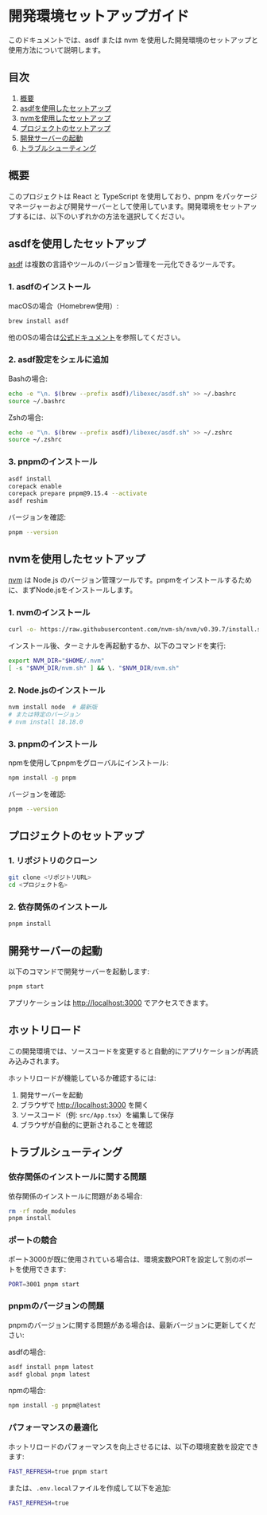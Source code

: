 # 開発環境セットアップガイド

このドキュメントでは、asdf または nvm を使用した開発環境のセットアップと使用方法について説明します。

## 目次

1. [概要](#概要)
2. [asdfを使用したセットアップ](#asdfを使用したセットアップ)
3. [nvmを使用したセットアップ](#nvmを使用したセットアップ)
4. [プロジェクトのセットアップ](#プロジェクトのセットアップ)
5. [開発サーバーの起動](#開発サーバーの起動)
6. [トラブルシューティング](#トラブルシューティング)

## 概要

このプロジェクトは React と TypeScript を使用しており、pnpm をパッケージマネージャーおよび開発サーバーとして使用しています。開発環境をセットアップするには、以下のいずれかの方法を選択してください。

## asdfを使用したセットアップ

[asdf](https://asdf-vm.com/) は複数の言語やツールのバージョン管理を一元化できるツールです。

### 1. asdfのインストール

macOSの場合（Homebrew使用）:

```bash
brew install asdf
```

他のOSの場合は[公式ドキュメント](https://asdf-vm.com/guide/getting-started.html)を参照してください。

### 2. asdf設定をシェルに追加

Bashの場合:

```bash
echo -e "\n. $(brew --prefix asdf)/libexec/asdf.sh" >> ~/.bashrc
source ~/.bashrc
```

Zshの場合:

```bash
echo -e "\n. $(brew --prefix asdf)/libexec/asdf.sh" >> ~/.zshrc
source ~/.zshrc
```

### 3. pnpmのインストール

```bash
asdf install
corepack enable
corepack prepare pnpm@9.15.4 --activate
asdf reshim
```

バージョンを確認:

```bash
pnpm --version
```

## nvmを使用したセットアップ

[nvm](https://github.com/nvm-sh/nvm) は Node.js のバージョン管理ツールです。pnpmをインストールするために、まずNode.jsをインストールします。

### 1. nvmのインストール

```bash
curl -o- https://raw.githubusercontent.com/nvm-sh/nvm/v0.39.7/install.sh | bash
```

インストール後、ターミナルを再起動するか、以下のコマンドを実行:

```bash
export NVM_DIR="$HOME/.nvm"
[ -s "$NVM_DIR/nvm.sh" ] && \. "$NVM_DIR/nvm.sh"
```

### 2. Node.jsのインストール

```bash
nvm install node  # 最新版
# または特定のバージョン
# nvm install 18.18.0
```

### 3. pnpmのインストール

npmを使用してpnpmをグローバルにインストール:

```bash
npm install -g pnpm
```

バージョンを確認:

```bash
pnpm --version
```

## プロジェクトのセットアップ

### 1. リポジトリのクローン

```bash
git clone <リポジトリURL>
cd <プロジェクト名>
```

### 2. 依存関係のインストール

```bash
pnpm install
```

## 開発サーバーの起動

以下のコマンドで開発サーバーを起動します:

```bash
pnpm start
```

アプリケーションは <http://localhost:3000> でアクセスできます。

## ホットリロード

この開発環境では、ソースコードを変更すると自動的にアプリケーションが再読み込みされます。

ホットリロードが機能しているか確認するには:

1. 開発サーバーを起動
2. ブラウザで <http://localhost:3000> を開く
3. ソースコード（例: `src/App.tsx`）を編集して保存
4. ブラウザが自動的に更新されることを確認

## トラブルシューティング

### 依存関係のインストールに関する問題

依存関係のインストールに問題がある場合:

```bash
rm -rf node_modules
pnpm install
```

### ポートの競合

ポート3000が既に使用されている場合は、環境変数PORTを設定して別のポートを使用できます:

```bash
PORT=3001 pnpm start
```

### pnpmのバージョンの問題

pnpmのバージョンに関する問題がある場合は、最新バージョンに更新してください:

asdfの場合:

```bash
asdf install pnpm latest
asdf global pnpm latest
```

npmの場合:

```bash
npm install -g pnpm@latest
```

### パフォーマンスの最適化

ホットリロードのパフォーマンスを向上させるには、以下の環境変数を設定できます:

```bash
FAST_REFRESH=true pnpm start
```

または、`.env.local`ファイルを作成して以下を追加:

```bash
FAST_REFRESH=true
```

